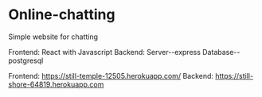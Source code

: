 # Online-chatting
Simple website for chatting


Frontend: React with Javascript
Backend: Server--express
         Database--postgresql

Frontend: https://still-temple-12505.herokuapp.com/
Backend: https://still-shore-64819.herokuapp.com
